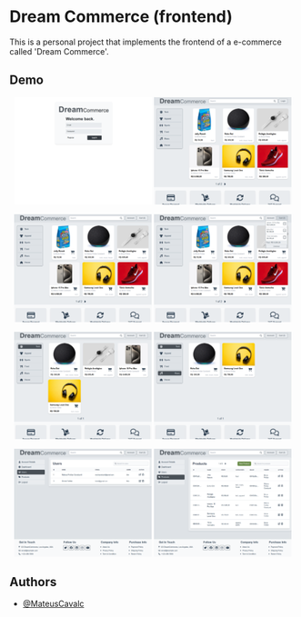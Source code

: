 # Dream Commerce (frontend)

This is a personal project that implements the frontend of a e-commerce called 'Dream Commerce'. 

## Demo
<p align='middle'>
<img src="https://github.com/MateusCavalc/dream-commerce/blob/main/images/signin.png" alt="signin" width="48%"/>
<img src="https://github.com/MateusCavalc/dream-commerce/blob/main/images/frontpage.png" alt="frontpage" width="48%"/> 
</p>
<p align='middle'>
<img src="https://github.com/MateusCavalc/dream-commerce/blob/main/images/frontpage2.png" alt="frontpage2" width="48%"/>
<img src="https://github.com/MateusCavalc/dream-commerce/blob/main/images/cart.png" alt="cart" width="48%"/>
</p>
<p align='middle'>
<img src="https://github.com/MateusCavalc/dream-commerce/blob/main/images/frontpage-filter.png" alt="frontpage-filter1" width="48%"/>
<img src="https://github.com/MateusCavalc/dream-commerce/blob/main/images/frontpage-filter2.png" alt="frontpage-filter2" width="48%"/>
</p>
<p align='middle'>
<img src="https://github.com/MateusCavalc/dream-commerce/blob/main/images/usercrud.png" alt="usercrud" width="48%"/>
<img src="https://github.com/MateusCavalc/dream-commerce/blob/main/images/productcrud.png" alt="productcrud" width="48%"/>
</p>

## Authors

- [@MateusCavalc](https://github.com/MateusCavalc)

